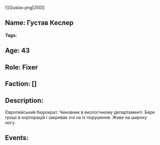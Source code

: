 ![[Gustav.png|250]]
## Name: Густав Кеслер
##### Tags: 

## Age: 43
## Role: Fixer
## Faction: []
## Description: 
Європейський бюрократ. Чиновник в екологічному департаменті. Бере гроші в корпорацій і закриває очі на їх порушення. Живе на широку ногу.
## Events:
